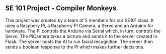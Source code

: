 ## SE 101 Project - Compiler Monkeys

This project was created by a team of 5 members for our SE101 class. It uses a Raspbery Pi, a Raspberry Pi Camera, a Servo and an Arduino for hardware. The Pi controls the Arduino via Serial which, in turn, controls the Servo. The PiCamera takes a picture and sends it to the server created in Flask. The server hosts the AI to run facial recognition. The server then sends a boolean response to the Pi which makes further decisions. 
